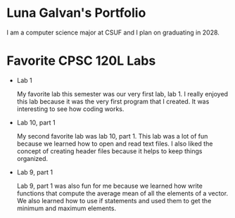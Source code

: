 
# Luna Galvan's Portfolio

I am a computer science major at CSUF and I plan on graduating in 2028.

# Favorite CPSC 120L Labs

* Lab 1

    My favorite lab this semester was our very first lab, lab 1. I really enjoyed this lab because it was the very first program that I created. It was interesting to see how coding works.

* Lab 10, part 1

    My second favorite lab was lab 10, part 1. This lab was a lot of fun because we learned how to open and read text files. I also liked the concept of creating header files because it helps to keep things organized. 

* Lab 9, part 1

    Lab 9, part 1 was also fun for me because we learned how write functions that compute the average mean of all the elements of a vector. We also learned how to use if statements and used them to get the minimum and maximum elements. 
